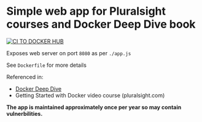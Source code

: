 # Simple web app for Pluralsight courses and Docker Deep Dive book

[![CI TO DOCKER HUB](https://github.com/carrillodev/psweb/actions/workflows/main.yml/badge.svg)](https://github.com/carrillodev/psweb/actions/workflows/main.yml)

Exposes web server on port `8080` as per `./app.js`

See `Dockerfile` for more details

Referenced in:
- [Docker Deep Dive](https://www.amazon.com/Docker-Deep-Dive-Nigel-Poulton/dp/1521822808/ref=tmm_pap_swatch_0?_encoding=UTF8&qid=&sr=) 
- Getting Started with Docker video course (pluralsight.com)

**The app is maintained approximately once per year so may contain vulnerbilities.**


